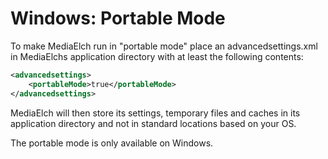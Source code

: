 # Windows: Portable Mode 

To make MediaElch run in "portable mode" place an advancedsettings.xml in MediaElchs application directory with at least the following contents: 

```xml
<advancedsettings>
	<portableMode>true</portableMode>
</advancedsettings>
```

MediaElch will then store its settings, temporary files and caches in its application directory and not in standard locations based on your OS.

The portable mode is only available on Windows.